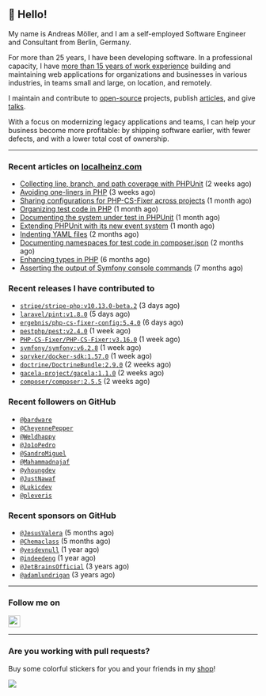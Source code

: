 ## :wave: Hello!

My name is Andreas Möller, and I am a self-employed Software Engineer and Consultant from Berlin, Germany.

For more than 25 years, I have been developing software. In a professional capacity, I have [more than 15 years of work experience](https://localheinz.com/work-experience/) building and maintaining web applications for organizations and businesses in various industries, in teams small and large, on location, and remotely.

I maintain and contribute to [open-source](https://localheinz.com/open-source/) projects, publish [articles](https://localheinz.com/articles/), and give [talks](https://localheinz.com/talks).

With a focus on modernizing legacy applications and teams, I can help your business become more profitable: by shipping software earlier, with fewer defects, and with a lower total cost of ownership.

<hr>

### Recent articles on [localheinz.com](https://localheinz.com/articles/)

- [Collecting line, branch, and path coverage with PHPUnit](https://localheinz.com/articles/2023/03/22/collecting-line-branch-and-path-coverage-with-phpunit/) (2 weeks ago)
- [Avoiding one-liners in PHP](https://localheinz.com/articles/2023/03/18/avoiding-one-liners-in-php/) (3 weeks ago)
- [Sharing configurations for PHP-CS-Fixer across projects](https://localheinz.com/articles/2023/03/10/sharing-configurations-for-php-cs-fixer-across-projects/) (1 month ago)
- [Organizing test code in PHP](https://localheinz.com/articles/2023/03/03/organizing-test-code-in-php/) (1 month ago)
- [Documenting the system under test in PHPUnit](https://localheinz.com/articles/2023/02/22/documenting-the-system-under-test-in-phpunit/) (1 month ago)
- [Extending PHPUnit with its new event system](https://localheinz.com/articles/2023/02/14/extending-phpunit-with-its-new-event-system/) (1 month ago)
- [Indenting YAML files](https://localheinz.com/articles/2023/02/06/indenting-yaml-files/) (2 months ago)
- [Documenting namespaces for test code in composer.json](https://localheinz.com/articles/2023/01/29/documenting-namespaces-for-test-code-in-composer.json/) (2 months ago)
- [Enhancing types in PHP](https://localheinz.com/articles/2022/09/20/enhancing-types-in-php/) (6 months ago)
- [Asserting the output of Symfony console commands](https://localheinz.com/articles/2022/08/29/asserting-the-output-of-symfony-console-commands/) (7 months ago)

### Recent releases I have contributed to

- [`stripe/stripe-php:v10.13.0-beta.2`](https://github.com/stripe/stripe-php/releases/tag/v10.13.0-beta.2) (3 days ago)
- [`laravel/pint:v1.8.0`](https://github.com/laravel/pint/releases/tag/v1.8.0) (5 days ago)
- [`ergebnis/php-cs-fixer-config:5.4.0`](https://github.com/ergebnis/php-cs-fixer-config/releases/tag/5.4.0) (6 days ago)
- [`pestphp/pest:v2.4.0`](https://github.com/pestphp/pest/releases/tag/v2.4.0) (1 week ago)
- [`PHP-CS-Fixer/PHP-CS-Fixer:v3.16.0`](https://github.com/PHP-CS-Fixer/PHP-CS-Fixer/releases/tag/v3.16.0) (1 week ago)
- [`symfony/symfony:v6.2.8`](https://github.com/symfony/symfony/releases/tag/v6.2.8) (1 week ago)
- [`spryker/docker-sdk:1.57.0`](https://github.com/spryker/docker-sdk/releases/tag/1.57.0) (1 week ago)
- [`doctrine/DoctrineBundle:2.9.0`](https://github.com/doctrine/DoctrineBundle/releases/tag/2.9.0) (2 weeks ago)
- [`gacela-project/gacela:1.1.0`](https://github.com/gacela-project/gacela/releases/tag/1.1.0) (2 weeks ago)
- [`composer/composer:2.5.5`](https://github.com/composer/composer/releases/tag/2.5.5) (2 weeks ago)

### Recent followers on GitHub

- [`@bardware`](https://github.com/bardware)
- [`@CheyennePepper`](https://github.com/CheyennePepper)
- [`@Weldhappy`](https://github.com/Weldhappy)
- [`@Jo1oPedro`](https://github.com/Jo1oPedro)
- [`@SandroMiguel`](https://github.com/SandroMiguel)
- [`@Mahammadnajaf`](https://github.com/Mahammadnajaf)
- [`@yhoungdev`](https://github.com/yhoungdev)
- [`@JustNawaf`](https://github.com/JustNawaf)
- [`@Lukicdev`](https://github.com/Lukicdev)
- [`@pleveris`](https://github.com/pleveris)

### Recent sponsors on GitHub

- [`@JesusValera`](https://github.com/JesusValera) (5 months ago)
- [`@Chemaclass`](https://github.com/Chemaclass) (5 months ago)
- [`@yesdevnull`](https://github.com/yesdevnull) (1 year ago)
- [`@indeedeng`](https://github.com/indeedeng) (1 year ago)
- [`@JetBrainsOfficial`](https://github.com/JetBrainsOfficial) (3 years ago)
- [`@adamlundrigan`](https://github.com/adamlundrigan) (3 years ago)

<hr>

### Follow me on

<p>
    <a target="_blank" href="https://twitter.com/intent/follow?screen_name=localheinz" title="Follow @localheinz on Twitter"><img src="https://cdn.jsdelivr.net/npm/simple-icons@3.9.0/icons/twitter.svg" width="24px" height="24px"></a>
</p>

<hr>

### Are you working with pull requests?

Buy some colorful stickers for you and your friends in my <a target="_blank" href="https://shop.localheinz.com" title="shop.localheinz.com">shop</a>!

[![](https://localheinz.com/permanent/img/localheinz/localheinz)](https://localheinz.com/permanent/url/localheinz/localheinz)
